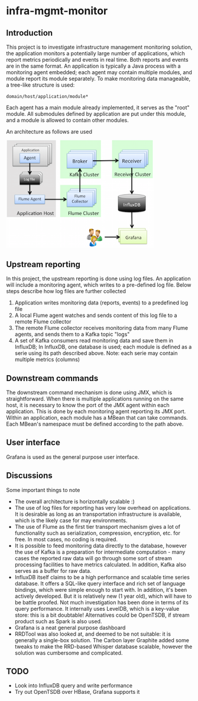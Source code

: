 # infra-mgmt-monitor

## Introduction

This project is to investigate infrastructure management monitoring solution, the application
monitors a potentially large number of applications, which report metrics periodically and events
in real time. Both reports and events are in the same format. An application is typically a Java
process with a monitoring agent embedded; each agent may contain multiple modules, and module 
report its module separately. To make monitoring data manageable, a tree-like structure is used:

	domain/host/application/module*

Each agent has a main module already implemented, it serves as the "root" module. All submodules
defined by application are put under this module, and a module is allowed to contain other modules.

An architecture as follows are used

<img src="arch.png" width="400">


## Upstream reporting

In this project, the upstream reporting is done using log files. An application will include a 
monitoring agent, which writes to a pre-defined log file. Below steps describe how log files are
further collected

1. Application writes monitoring data (reports, events) to a predefined log file
2. A local Flume agent watches and sends content of this log file to a remote Flume collector
3. The remote Flume collector receives monitoring data from many Flume agents, and sends them 
to a Kafka topic "logs"
4. A set of Kafka consumers read monitoring data and save them in InfluxDB; In InfluxDB, one database
is used; each module is defined as a serie using its path described above. Note: each serie may
contain multiple metrics (columns)

## Downstream commands

The downstream command mechanism is done using JMX, which is straightforward. When there is
multiple applications running on the same host, it is necessary to know the port of the JMX
agent within each application. This is done by each monitoring agent reporting its JMX port.
Within an application, each module has a MBean that can take commands. Each MBean's namespace
must be defined according to the path above.    

## User interface

Grafana is used as the general purpose user interface.

## Discussions

Some important things to note

 - The overall architecture is horizontally scalable :)
 - The use of log files for reporting has very low overhead on applications. It is desirable 
   as long as an transportation infrastructure is available, which is the likely case for 
   may environments. 
 - The use of Flume as the first tier transport mechanism gives a lot of functionality such
   as serialization, compression, encryption, etc. for free. In most cases, no coding is
   required.
 - It is possible to feed monitoring data directly to the database, however the use of Kafka
   is a preparation for intermediate computation - many cases the reported raw data will go
   through some sort of stream processing facilities to have metrics calculated. In addition,
   Kafka also serves as a buffer for raw data.
 - InfluxDB itself claims to be a high performance and scalable time series database.
   It offers a SQL-like query interface and rich set of language bindings, which were simple
   enough to start with. In addition, it's been actively developed. But it is relatively 
   new (1 year old), which will have to be battle proofed. Not much investigation has 
   been done in terms of its query performance. It internally uses LevelDB, which is a key-value
   store: this is a bit doubtable! Alternatives could be OpenTSDB, if stream product such as 
   Spark is also used.
 - Grafana is a neat general purpose dashboard
 - RRDTool was also looked at, and deemed to be not suitable: it is generally a single-box
   solution. The Carbon layer Graphite added some tweaks to make the RRD-based Whisper
   database scalable, however the solution was cumbersome and complicated.     
 
## TODO

 - Look into InfluxDB query and write performance
 - Try out OpenTSDB over HBase, Grafana supports it
 